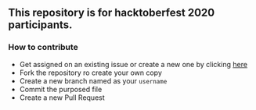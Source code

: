 ## This repository is for hacktoberfest 2020 participants.

### How to contribute

- Get assigned on an existing issue or create a new one by clicking [here](https://github.com/ahampriyanshu/algo_ds_101/issues/new/choose)
- Fork the repository ro create your own copy
- Create a new branch named as your ``username``
- Commit the purposed file
- Create a new Pull Request